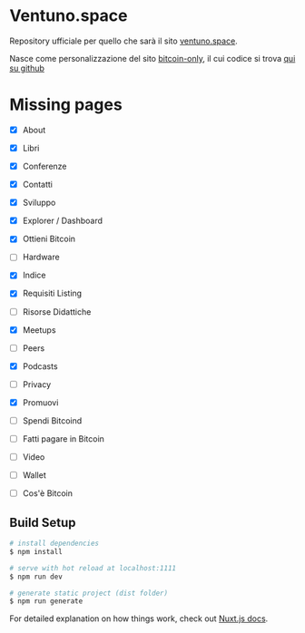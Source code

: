# Ventuno.space

Repository ufficiale per quello che sarà il sito [ventuno.space](https://ventuno.space). 

Nasce come personalizzazione del sito [bitcoin-only](https://bitcoin-only.com), il cui codice si trova [qui su github](https://www.github.com/bitcoin-only/bitcoin-only)

# Missing pages
- [X] About
- [X] Libri
- [X] Conferenze
- [X] Contatti
- [X] Sviluppo
- [X] Explorer / Dashboard
- [X] Ottieni Bitcoin
- [ ] Hardware
- [X] Indice
- [X] Requisiti Listing 
- [ ] Risorse Didattiche
- [X] Meetups
- [ ] Peers
- [X] Podcasts
- [ ] Privacy
- [X] Promuovi
- [ ] Spendi Bitcoind
- [ ] Fatti pagare in Bitcoin
- [ ] Video
- [ ] Wallet
- [ ] Cos'è Bitcoin


## Build Setup


```bash
# install dependencies
$ npm install

# serve with hot reload at localhost:1111
$ npm run dev

# generate static project (dist folder)
$ npm run generate
```

For detailed explanation on how things work, check out [Nuxt.js docs](https://nuxtjs.org).
